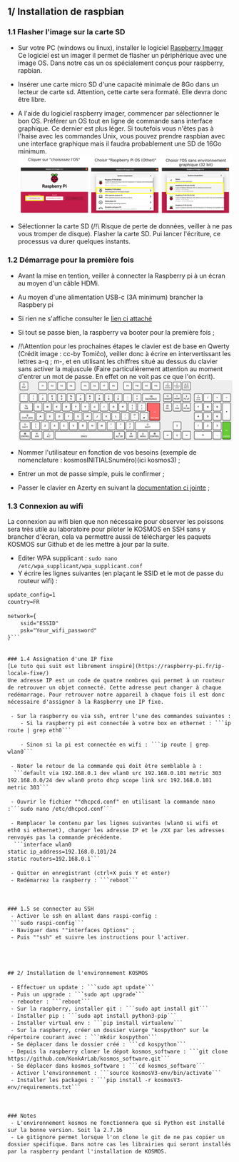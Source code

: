 ## 1/ Installation de raspbian 

### 1.1 Flasher l'image sur la carte SD

 - Sur votre PC (windows ou linux), installer le logiciel [Raspberry Imager](https://www.raspberrypi.com/software/) Ce logiciel est un imager il permet de flasher un périphérique avec une image OS. Dans notre cas un os spécialement conçus pour raspberry, rapbian. 
 - Insérer une carte micro SD d'une capacité minimale de 8Go dans un lecteur de carte sd. Attention, cette carte sera formaté. Elle devra donc être libre.
 - A l'aide du logiciel raspberry imager, commencer par sélectionner le bon OS. Préférer un OS tout en ligne de commande sans interface graphique. Ce dernier est plus léger. Si toutefois vous n'êtes pas à l'haise avec les commandes Unix, vous pouvez prendre raspbian avec une interface graphique mais il faudra probablement une SD de 16Go minimum. 
![IS1-1](pictures/install_software/IS1-1.JPG)
  
 - Sélectionner la carte SD (/!\ Risque de perte de données, veiller à ne pas vous tromper de disque). Flasher la carte SD. Pui lancer l'écriture, ce processus va durer quelques instants. 



### 1.2 Démarrage pour la première fois

 - Avant la mise en tention, veiller à connecter la Raspberry pi à un écran au moyen d'un câble HDMi. 
 - Au moyen d'une alimentation USB-c (3A minimum) brancher la Raspbery pi
 - Si rien ne s'affiche consulter le [lien ci attaché](https://kosmos.fish/wiki/?FormTechno&vue=consulter&action=voir_fiche&id_fiche=ResoluPasDAffichageHdmiAuDemarrageDeL&message=ajout_ok)
 - Si tout se passe bien, la raspberry va booter pour la première fois ;
 - /!\Attention pour les prochaines étapes le clavier est de base en Qwerty (Crédit image : cc-by Tomiĉo), veiller donc à écrire en intervertissant les lettres a-q ; m-, et en utilisant les chiffres situé au dessus du clavier sans activer la majuscule (Faire particulièrement attention au moment d'entrer un mot de passe. En effet on ne voit pas ce que l'on écrit).
![IS1-2](pictures/install_software/IS1-2.JPG)


 - Nommer l'utilisateur en fonction de vos besoins (exemple de nomenclature : kosmosINITIALSnuméro)(ici kosmos3) ;
 - Entrer un mot de passe simple, puis le confirmer ;
 - Passer le clavier en Azerty en suivant la [documentation ci jointe](https://github.com/gheleguen/KOSMOS_tech) ;

### 1.3 Connexion au wifi
La connexion au wifi bien que non nécessaire pour observer les poissons sera très utile au laboratoire pour piloter le KOSMOS en SSH sans y brancher d'écran, cela va permettre aussi de télécharger les paquets KOSMOS sur Github et de les mettre à jour par la suite.

 - Editer WPA supplicant : ```sudo nano /etc/wpa_supplicant/wpa_supplicant.conf```
 - Y écrire les lignes suivantes (en plaçant le SSID et le mot de passe du routeur wifi) : 
```ctrl_interface=DIR=/var/run/wpa_supplicant GROUP=netdev
update_config=1
country=FR
 
network={
    ssid="ESSID"
    psk="Your_wifi_password"
}```


### 1.4 Assignation d'une IP fixe
[Le tuto qui suit est librement inspiré](https://raspberry-pi.fr/ip-locale-fixe/)
Une adresse IP est un code de quatre nombres qui permet à un routeur de retrouver un objet connecté. Cette adresse peut changer à chaque redémarrage. Pour retrouver notre appareil à chaque fois il est donc nécessaire d'assigner à la Raspberry une IP fixe.

 - Sur la raspberry ou via ssh, entrer l'une des commandes suivantes :
 	- Si la raspberry pi est connectée à votre box en ethernet : ```ip route | grep eth0```
	
	- Sinon si la pi est connectée en wifi : ```ip route | grep wlan0```
 
 - Noter le retour de la commande qui doit être semblable à :
  ```default via 192.168.0.1 dev wlan0 src 192.168.0.101 metric 303 
192.168.0.0/24 dev wlan0 proto dhcp scope link src 192.168.0.101 metric 303```

 - Ouvrir le fichier ""dhcpcd.conf" en utilisant la commande nano :```sudo nano /etc/dhcpcd.conf```

 - Remplacer le contenu par les lignes suivantes (wlan0 si wifi et eth0 si ethernet), changer les adresse IP et le /XX par les adresses renvoyés pas la commande précédente.
  ```interface wlan0
static ip_address=192.168.0.101/24
static routers=192.168.0.1```

 - Quitter en enregistrant (ctrl+X puis Y et enter)
 - Redémarrez la raspberry : ```reboot```



### 1.5 se connecter au SSH
 - Activer le ssh en allant dans raspi-config : 
 ```sudo raspi-config```
 - Naviguer dans ""interfaces Options" ;
 - Puis ""ssh" et suivre les instructions pour l'activer. 




## 2/ Installation de l'environnement KOSMOS

 - Effectuer un update : ```sudo apt update```
 - Puis un upgrade : ```sudo apt upgrade```
 - rebooter : ```reboot```
 - Sur la raspberry, installer git : ```sudo apt install git```
 - Installer pip : ```sudo apt install python3-pip```
 - Installer virtual env : ```pip install virtualenv```
 - Sur la raspberry, créer un dossier vierge "kospython" sur le répertoire courant avec : ```mkdir kospython```
 - Se déplacer dans le dossier créé : ```cd kospython```
 - Depuis la raspberry cloner le dépot kosmos_software : ```git clone https://github.com/KonkArLab/kosmos_software.git```
 - Se déplacer dans kosmos_software : ```cd kosmos_software```
 - Activer l'environnement : ```source kosmosV3-env/bin/activate```
 - Installer les packages : ```pip install -r kosmosV3-env/requirements.txt```
 
 

### Notes
 - L'environnement kosmos ne fonctionnera que si Python est installé sur la bonne version. Soit la 2.7.16
 - Le gitignore permet lorsque l'on clone le git de ne pas copier un dossier spécifique. Dans notre cas les librairies qui seront installés par la raspberry pendant l'installation de KOSMOS. 
 